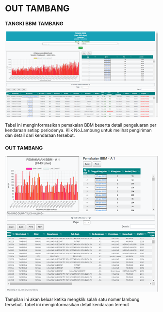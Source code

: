 # OUT TAMBANG

### TANGKI BBM TAMBANG

![](<../../.gitbook/assets/Screenshot (38).png>)

Tabel ini menginformasikan pemakaian BBM beserta detail pengeluaran per kendaraan setiap periodenya. Klik No.Lambung untuk melihat pengiriman dan detail dari kendaraan tersebut.

### OUT TAMBANG

![](../../.gitbook/assets/pelabuhan.PNG)

Tampilan ini akan keluar ketika mengklik salah satu nomer lambung tersebut. Tabel ini menginformasikan detail kendaraan terenut
